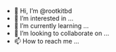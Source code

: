 - 👋 Hi, I’m @rootkitbd
- 👀 I’m interested in ...
- 🌱 I’m currently learning ...
- 💞️ I’m looking to collaborate on ...
- 📫 How to reach me ...

<!---
rootkitbd/rootkitbd is a ✨ special ✨ repository because its `README.md` (this file) appears on your GitHub profile.
You can click the Preview link to take a look at your changes.
--->
